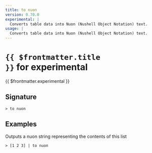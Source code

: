 ```yaml
---
title: to nuon
version: 0.70.0
experimental: |
  Converts table data into Nuon (Nushell Object Notation) text.
usage: |
  Converts table data into Nuon (Nushell Object Notation) text.
---
```


# <code>{{ $frontmatter.title }}</code> for experimental

<div class='command-title'>{{ $frontmatter.experimental }}</div>

## Signature

```> to nuon ```

## Examples

Outputs a nuon string representing the contents of this list
```shell
> [1 2 3] | to nuon
```
